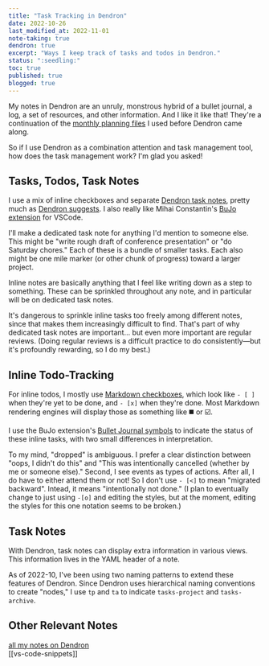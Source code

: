```yaml
---
title: "Task Tracking in Dendron"
date: 2022-10-26
last_modified_at: 2022-11-01
note-taking: true
dendron: true
excerpt: "Ways I keep track of tasks and todos in Dendron."
status: ":seedling:"
toc: true
published: true
blogged: true
---
```


My notes in Dendron are an unruly, monstrous hybrid of a bullet journal, a log, a set of resources, and other information. And I like it like that! They're a continuation of the [monthly planning files](https://github.com/ryan-p-randall/monthly-planning-files) I used before Dendron came along.  

So if I use Dendron as a combination attention and task management tool, how does the task management work? I'm glad you asked!  

## Tasks, Todos, Task Notes  

I use a mix of inline checkboxes and separate [Dendron task notes](https://wiki.dendron.so/notes/n46dp3fj5cwetdyo777q8at/), pretty much as [Dendron suggests](https://wiki.dendron.so/notes/SEASewZSteDK7ry1AshNG/#plain-tasks). I also really like Mihai Constantin's [BuJo extension](https://bujo.mihaiconstantin.com/) for VSCode.  

I'll make a dedicated task note for anything I'd mention to someone else. This might be "write rough draft of conference presentation" or "do Saturday chores." Each of these is a bundle of smaller tasks. Each also might be one mile marker (or other chunk of progress) toward a larger project.  

Inline notes are basically anything that I feel like writing down as a step to something. These can be sprinkled throughout any note, and in particular will be on dedicated task notes.  

It's dangerous to sprinkle inline tasks too freely among different notes, since that makes them increasingly difficult to find. That's part of why dedicated task notes are important… but even more important are regular reviews. (Doing regular reviews is a difficult practice to do consistently—but it's profoundly rewarding, so I do my best.)  

## Inline Todo-Tracking  

For inline todos, I mostly use [Markdown checkboxes](https://www.markdownguide.org/extended-syntax/#task-lists), which look like `- [ ]` when they're yet to be done, and `- [x]` when they're done. Most Markdown rendering engines will display those as something like :black_medium_square: or :ballot_box_with_check:.  

I use the BuJo extension's [Bullet Journal symbols](https://bujo.mihaiconstantin.com/guide/syntax-highlighting.html#symbols) to indicate the status of these inline tasks, with two small differences in interpretation.  

To my mind, "dropped" is ambiguous. I prefer a clear distinction between "oops, I didn't do this" and "This was intentionally cancelled (whether by me or someone else)." Second, I see events as types of actions. After all, I do have to either attend them or not! So I don't use `- [<]` to mean "migrated backward". Intead, it means "intentionally not done." (I plan to eventually change to just using `-[o]` and editing the styles, but at the moment, editing the styles for this one notation seems to be broken.)  

## Task Notes  

With Dendron, task notes can display extra information in various views. This information lives in the YAML header of a note.  

As of 2022-10, I've been using two naming patterns to extend these features of Dendron. Since Dendron uses hierarchical naming conventions to create "nodes," I use `tp` and `ta` to indicate `tasks-project` and `tasks-archive`.  

## Other Relevant Notes  

[all my notes on Dendron](https://www.ryanpatrickrandall.com/notes/Note-taking/Dendron/)  
[[vs-code-snippets]]  